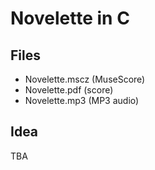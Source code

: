 # Novelette in C

## Files

* Novelette.mscz (MuseScore)
* Novelette.pdf (score)
* Novelette.mp3 (MP3 audio)

## Idea

TBA